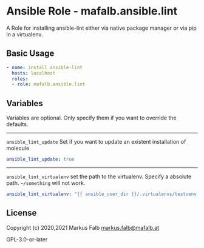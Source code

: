 # Ansible Role - mafalb.ansible.lint

A Role for installing ansible-lint either via native package manager or via pip in a virtualenv.

## Basic Usage

```yaml
- name: install ansible-lint
  hosts: localhost
  roles:
  - role: mafalb.ansible.lint
```

## Variables

Variables are optional. Only specify them if you want to override the defaults.

---

```ansible_lint_update``` Set if you want to update an existent installation of molecule

```yaml
ansible_lint_update: true
```

---

```ansible_lint_virtualenv``` set the path to the virtualenv. Specify a absolute path. ```~/something``` will not work.

```yaml
ansible_lint_virtualenv: "{{ ansible_user_dir }}/.virtualenvs/testvenv
```

## License

Copyright (c) 2020,2021 Markus Falb <markus.falb@mafalb.at>

GPL-3.0-or-later
